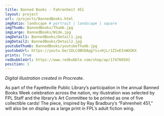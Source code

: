 ```yaml
---
title: Banned Books - Fahrenheit 451
layout: project
url: /projects/BannedBooks.html
imgRatio: landscape # portrait | landscape | square
imgThumb: BannedBooks/Thumb.jpg
imgLarge: BannedBooks/Wide.jpg
imgDetail1: BannedBooks/Detail1.jpg
imgDetail2: BannedBooks/Detail2.jpg
youtubeThumb: BannedBooks/youtubeThumb.jpg
youtubeUrl: https://youtu.be/1DLCdBhDAqg?si=HjLr1ZIeEInWUIKX
prints: True
redbubbleUrl: https://www.redbubble.com/shop/ap/174760502 
position: 1
---
```


*Digital illustration created in Procreate.*

As part of the Fayetteville Public Library’s participation in the annual Banned Books Week celebration across the nation, my illustration was selected by FPL Staff and the library’s Art Committee to be printed as one of five collectible cards! The piece, inspired by Ray Bradbury’s “Fahrenheit 451,” will also be on display as a large print in FPL’s adult fiction wing.

